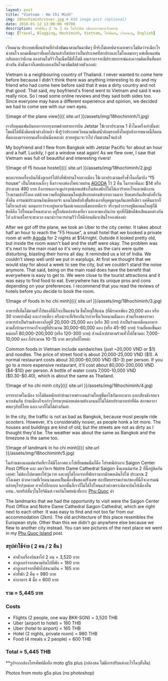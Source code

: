 ```yaml
---
layout: post
title: "Vietnam - Ho Chi Minh"
img: 18hochiminh/cover.jpg # Add image post (optional)
date: 2018-01-12 13:00:00 +0700
description: ทริฟสั้นๆ 2 วัน 1 คืน ในโฮจิมิน เมืองหลวงของเวียดนาม
tag: [Travel, Blogging, Hochiminh, Vietnam, โฮจิมินห์, เวียดนาม, English]
---
```


<p class="thai">
เวียดนาม ประเทศเพื่อนบ้านที่กำลังพัฒนาตามกันมาติดๆ ที่จริงไม่เคยคิดจะมาเพราะไม่คิดว่าจะมีอะไรน่าสนใจ แถมเพื่อนเราที่เคยไปมาแล้วก็สปอยว่าเป็นประเทศที่สกปรกและไม่โอเคมากๆ แต่เพื่อนแฟนกลับบอกว่าดีงาม ลองอ่านในรีวิวในเน็ตก็มีทั้งไม่ดี คนเราอาจจะมีประสบการณ์และความคิดเห็นที่แตกต่างกัน ดังนั้นเราก็เลยต้องลองเปิดใจมาสัมผัสด้วยตัวเองค่ะ
</p>

<p class="english hide">
Vietnam is a neighbouring country of Thailand. I never wanted to come here before because I didn't think there was anything interesting to do and my friend who had come here before said that it was a dirty country and not that good. That said, my boyfriend's friend went to Vietnam and said it was really nice. So I read some online reviews and they said both sides too. Since everyone may have a different experience and opinion, we decided we had to come see with our own eyes.
</p>

![image of the plane view]({{ site.url }}/assets/img/18hochiminh/1.jpg)

<p class="thai">เรากับคุณแฟนบินออกจากกรุงเทพด้วยสายการบิน Jetstar ใช้เวลาประมาณ 1 ชั่วโมงครึ่งเท่านั้นค่ะ โชคดีได้ที่นั่งติดหน้าต่างอีกแล้ว พึ่งรู้ว่าประเทศเวียดนามมีแม่น้ำล้อมรอบยิ่งใหญ่อลังการขนาดนี้ก็ตอนที่มองลงมาจากบนเครื่องบินนี่แหละค่ะ สวยอยู่นะจะว่าไป เริ่มน่าสนใจแล้วสิ</p>    

<p class="english hide">
My boyfriend and I flew from Bangkok with Jetstar Pacific for about an hour and a half. Luckily, I got a window seat again! As we flew over, I saw that Vietnam was full of beautiful and interesting rivers!
</p>


![Image of f5 house hostel]({{ site.url }}/assets/img/18hochiminh/2.jpg)

<p class="thai">
พอลงจากเครื่องบินก็นั่งอูเบอร์ไปยังที่พักย่านใจกลางเมือง ใช้เวลาประมาณครึ่งชั่วโมงก็มาถึง "f5 house" เป็นโฮสเทลเล็กๆ ซึ่งเราจองห้องไพรเวทผ่าน <a href=" https://www.agoda.com/partners/partnersearch.aspx?cid=1798016&pcs=1&hl=th&city=13170" target="_ blank">AGODA</a> ไว้ 2 คืน ในราคาคืนละ $14 หรือประมาณ 490 บาท ถึงภายนอกจะดูเก่าๆหน่อยแต่ข้างในห้องพักก็ไม่ได้เลวร้ายอะไรและพนักงานโรงแรมเค้าก็โอเค แต่ด้วยความที่อยู่ติดถนนใหญ่เสียงรถค่อนข้างรบกวนมาก บีบแตรกันเสียงดังทั้งวันทั้งคืน อารมณ์ประมาณอินเดียเลยจ้า นอนไม่หลับถึงขั้นต้องเอาที่อุดหูมาอุดกันเลยทีเดียว แค่คืนแรกก็ไม่ไหวแล้วค่ะ ตอนแรกว่าจะอยู่หลายวันแต่เจอแบบนี้ขอบายดีกว่า จริงๆแล้วการอยู่ติดถนนใหญ่ก็มีข้อดีคือ ไปไหนมาไหนสะดวก อยู่ใกล้แหล่งท่องเที่ยว และหาของกินง่าย ทุกที่ก็มีข้อดีข้อเสียแตกต่างกันไป แล้วแต่ใครจะสะดวก แนะนำว่าควรอ่านรีวิวให้ดีก่อนตัดจะสินใจจองห้องค่ะ
</p>  

<p class="english hide">
After we got off the plane, we took an Uber to the city center. It takes about half an hour to reach the "F5 House", a small hotel that we booked a private room at with <a href="https://www.agoda.com/partners/partnersearch.aspx?cid=1798016&pcs=1&hl=en&city=13170" target="_ blank">Agoda</a> for 2 nights at $14/night. Outside it looked pretty old, but inside the room wasn't bad and the staff were okay. The problem was it's next to the main road so it's very noisey, as the cars were quite disturbing, blasting their horns all day. It reminded us a lot of India. We couldn't sleep well until we put in earplugs. At first we thought that we would stay for about a week to see the city, but we couldn't stand the noise anymore. That said, being on the main road does have the benefit that everywhere is easy to get to. We were close to the tourist attractions and it was easy to find food to eat. Everywhere has its unique pros and cons depending on your preferences. I recommend that you read the reviews of hotels before you decide to book the room.
</p>

![Image of foods in ho chi minh]({{ site.url }}/assets/img/18hochiminh/3.jpg)

<p class="thai">
อาหารที่เห็นได้ตามทั่วไปของที่นี่ก็จะเป็นแซนวิช ชิ้นใหญ่ใส้แน่น (ที่มีราคาเพียง 20,000 ดอง หรือ 30 บาทเท่านั้น) และก๋วยเตี๋ยว หรือน่าจะที่เรียกกันว่าก๋วยจั๊บเวียดนามนั่นเอง ส่วนเรื่องของราคาอาหารถ้าเป็นร้านข้างทางก็อยู่ที่ 20,000-25,000 ดอง (หรือ 30 บาท) ถ้าเป็นร้านเหมือนอาหารตามสั่งบ้านเราราคาก็จะอยู่ที่ประมาณ 30,000-60,000 ดอง (หรือ 45-90 บาท) ร้านที่แพงขึ้นมาหน่อยก็ 80,000-200,000 (หรือ 120-300 บาท) ส่วนน้ำเปล่าตามร้านทั่วไปก็ขวดละ 7,000-10,000 ดอง ก็ประมาณ 10-15 บาท พอๆกับที่ไทยค่ะ
</p>   

<p class="english hide">
Common foods in Vietnam include sandwiches (just ~20,000 VND or $1) and noodles. The price of street food is about 20,000-25,000 VND ($1). A normal restaurant costs about 30,000-60,000 VND ($1-3) per person. If you go to a more expensive restaurant, it'll cost about 80,000-200,000 VND ($4-$10) per person. A  bottle of water costs 7,000-10,000 VND ($0.30-$0.40), which is about the same as Thailand.
</p>

![Image of ho chi minh city]({{ site.url }}/assets/img/18hochiminh/4.jpg)

<p class="thai">บรรยากาศในเมือง รถไม่ติดหนักเท่าบ้านเราเพราะคนส่วนใหญ่ขี่มอไซกันเยอะมาก และเสียงดังจอแจมากเช่นกัน บ้านเมืองก็จะเก่าๆโทรมๆหน่อยแต่ตามท้องถนนก็ไม่ได้สกปรกมากเท่าที่คิด สภาพอากาศพอๆกับที่ไทย และเวลาก็ไม่ได้ต่างกันค่ะ</p>   

<p class="english hide">
In the city, the traffic is not as bad as Bangkok, because most people ride scooters. However, it's considerably nosier, as people honk a lot more. The houses and buildings are kind of old, but the streets are not as dirty as I thought they'd be. The weather was about the same as Bangkok and the timezone is the same too.
</p>

![Image of landmark in ho chi minh]({{ site.url }}/assets/img/18hochiminh/5.jpg)

<p class="thai">
ในส่วนของแลนด์มาร์คที่เราได้มีโอกาศแวะไปเยี่ยมชมนั่นก็คือ ไปรษณีย์กลาง Saigon Center Post Office และ มหาวิหาร Notre Dame Cathedral Saigon ซึ่งแลนด์มาร์ค 2 ที่นี้อยู่ติดกันเลยค่ะ ไม่ต้องไปตามหาให้วุ่นวาย และอยู่ไม่ไกลจากที่พักเรามากนักพอเดินไปได้ ประมาณ 2 กิโลเมตร ด้วยความที่เวียดนามเคยเป็นเมืองขึ้นของฝรั่งเศษ สถาปัตยกรรมเก่าแก่ของที่นี่ก็จะอารมณ์คล้ายยุโรปๆหน่อย สวยไปอีกแบบ นอกนั้นก็เราก็ไม่ได้ไปไหนแล้วค่ะเพราะคิดจะบินไปเมืองอื่นแทน..จบทริปสั้นๆในโฮจิมินห์ เจอกันโพสหน้าที่เกาะ <a href="/vietnam-phuquoc/">Phu Quoc</a> ค่า    
</p>

<p class="english hide">
The landmarks that we had the opportunity to visit were the Saigon Center Post Office and Notre Dame Cathedral Saigon Cathedral, which are right next to each other. It was easy to find and not too far from our accommodation (2km). The old architecture of this place resembles the European style. Other than this we didn't go anywhere else because we flew to another city instead. You can see pictures of the next place we went in my <a href="/vietnam-phuquoc/">Phu Quoc Island</a> post.  
</p>

<h3 class="thai">สรุปค่าใช้จ่าย ( 2 คน / 2 คืน )</h3>
<ul class="thai">
    <li>ค่าตั๋วเครื่องบินขาไป 2 คน = 3,520 บาท</li>
    <li>ค่าอูเบอร์จากสนามบินไปที่พัก = 180 บาท</li>
    <li>ค่าอูเบอร์จากที่พักไปสนามบิน = 165 บาท</li>
    <li>ค่าที่พัก 2 คืน = 980 บาท</li>
    <li>ค่าอาหาร 4 มื้อ = 600 บาท</li>
</ul>
<h3 class="thai">รวม = 5,445 บาท</h3>

<h3 class="english hide">Costs</h3>
<ul class="english hide">
    <li>Flights (2 people, one way BKK-SGN) = 3,520 THB</li>
    <li>Uber (airport to hotel) = 180 THB</li>
    <li>Uber (hotel to airport) = 165 THB</li>
    <li>Hotel (2 nights, private room) = 980 THB</li>
    <li>Food (4 meals x 2 people) = 600 THB</li>
</ul>
<h3 class="english hide">Total = 5,445 THB</h3>

<p class="thai">**รูปจากกล้องโทรศัพท์มือถือ moto g5s plus (กล้องสด ไม่มีการปรับแต่งอะไรใดๆทั้งสิ้น)</p>  
<p class="english hide">Photos from moto g5s plus (no photoshop)</p>
